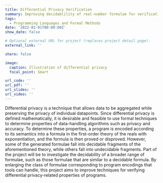 ```yaml
---
title: Differential Privacy Verification
summary: Improving decidablility of real-number formulae for verification of differential privacy properties.
tags:
  - Programming Languages and Formal Methods
date: '2022-01-01T00:00:00Z'
show_date: false

# Optional external URL for project (replaces project detail page).
external_link: ''

share: false

image:
  caption: Illustration of differential privacy
  focal_point: Smart

url_code: ''
url_pdf: ''
url_slides: ''
url_video: ''
---
```


Differential privacy is a technique that allows data to be aggregated while preserving the privacy of individual datapoints. Since differential privacy is defined mathematically, it is desirable and feasible to use formal techniques to determine properties of data-handling algorithms such as privacy and accuracy. To determine these properties, a program is encoded according to its semantics into a formula in the first-order theory of the reals with exponentiation, and the formula is then proved or disproved. However, some of the generated formulae fall into decidable fragments of the aforementioned theory, while others fall into undecidable fragments. Part of the project will be to investigate the decidability of a broader range of formulae, such as those formulae that are similar to a decidable formula. By enlarging the class of formulae corresponding to program encodings that tools can handle, this project aims to improve techniques for verifying differential privacy-related properties of programs.
